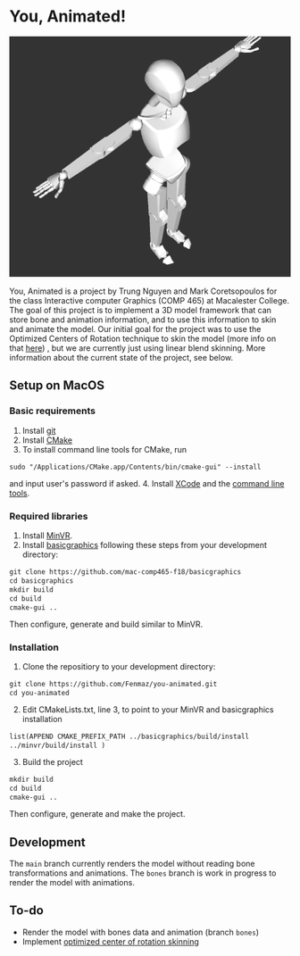 # You, Animated!

![alt text](https://github.com/Fenmaz/you-animated/blob/bones/resources/Screen%20Shot%202018-11-27%20at%208.49.22%20PM.png) <!-- .element width="30%" -->


You, Animated is a project by Trung Nguyen and Mark Coretsopoulos for the class Interactive computer Graphics (COMP 465) at Macalester College. The goal of this project is to implement a 3D model framework that can store bone and animation information, and to use this information to skin and animate the model. Our initial goal for the project was to use the Optimized Centers of Rotation technique to skin the model (more info on that [here](https://s3-us-west-1.amazonaws.com/disneyresearch/wp-content/uploads/20160705174939/Real-time-Skeletal-Skinning-with-Optimized-Centers-of-Rotation-Paper.pdf)) , but we are currently just using linear blend skinning. More information about the current state of the project, see below. 

## Setup on MacOS
### Basic requirements
1. Install [git](https://git-scm.com/book/en/v2/Getting-Started-Installing-Git)
2. Install [CMake](https://cmake.org/download/)
3. To install command line tools for CMake, run
```
sudo "/Applications/CMake.app/Contents/bin/cmake-gui" --install
```
and input user's password if asked.
4. Install [XCode](https://developer.apple.com/xcode/) and the [command line tools](https://www.moncefbelyamani.com/how-to-install-xcode-homebrew-git-rvm-ruby-on-mac/#laptop-script).

### Required libraries
1. Install [MinVR](https://github.com/mac-comp465-f18/minvr).
2. Install [basicgraphics](https://github.com/mac-comp465-f18/basicgraphics) following these steps from your development directory:
  ```
  git clone https://github.com/mac-comp465-f18/basicgraphics
  cd basicgraphics
  mkdir build
  cd build
  cmake-gui ..
  ```
  Then configure, generate and build similar to MinVR.


### Installation
1. Clone the repositiory to your development directory:
```
git clone https://github.com/Fenmaz/you-animated.git
cd you-animated
```

2. Edit CMakeLists.txt, line 3, to point to your MinVR and basicgraphics installation
```
list(APPEND CMAKE_PREFIX_PATH ../basicgraphics/build/install ../minvr/build/install )
```

3. Build the project
```
mkdir build
cd build
cmake-gui ..
```
Then configure, generate and make the project.

## Development
The ```main``` branch currently renders the model without reading bone transformations and animations.
The ```bones``` branch is work in progress to render the model with animations.

## To-do
- Render the model with bones data and animation (branch ```bones```)
- Implement [optimized center of rotation skinning](https://dl.acm.org/citation.cfm?id=2925959)
